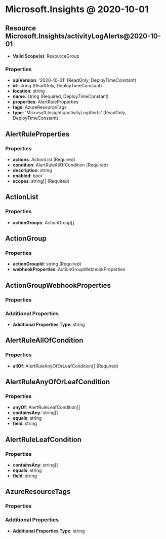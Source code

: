 # Microsoft.Insights @ 2020-10-01

## Resource Microsoft.Insights/activityLogAlerts@2020-10-01
* **Valid Scope(s)**: ResourceGroup
### Properties
* **apiVersion**: '2020-10-01' (ReadOnly, DeployTimeConstant)
* **id**: string (ReadOnly, DeployTimeConstant)
* **location**: string
* **name**: string (Required, DeployTimeConstant)
* **properties**: AlertRuleProperties
* **tags**: AzureResourceTags
* **type**: 'Microsoft.Insights/activityLogAlerts' (ReadOnly, DeployTimeConstant)

## AlertRuleProperties
### Properties
* **actions**: ActionList (Required)
* **condition**: AlertRuleAllOfCondition (Required)
* **description**: string
* **enabled**: bool
* **scopes**: string[] (Required)

## ActionList
### Properties
* **actionGroups**: ActionGroup[]

## ActionGroup
### Properties
* **actionGroupId**: string (Required)
* **webhookProperties**: ActionGroupWebhookProperties

## ActionGroupWebhookProperties
### Properties
### Additional Properties
* **Additional Properties Type**: string

## AlertRuleAllOfCondition
### Properties
* **allOf**: AlertRuleAnyOfOrLeafCondition[] (Required)

## AlertRuleAnyOfOrLeafCondition
### Properties
* **anyOf**: AlertRuleLeafCondition[]
* **containsAny**: string[]
* **equals**: string
* **field**: string

## AlertRuleLeafCondition
### Properties
* **containsAny**: string[]
* **equals**: string
* **field**: string

## AzureResourceTags
### Properties
### Additional Properties
* **Additional Properties Type**: string

